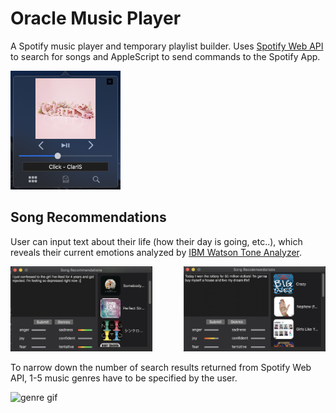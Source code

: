 # Oracle Music Player
A Spotify music player and temporary playlist builder. Uses [Spotify Web API](https://developer.spotify.com/documentation/web-api/) to search for songs and AppleScript to send commands to the Spotify App.

<img alt="Preview" src="https://github.com/Zandew/MiniMusicWidget/blob/master/mainPreview.png" width=35%/>


## Song Recommendations
User can input text about their life (how their day is going, etc..), which reveals their current emotions analyzed by [IBM Watson Tone Analyzer](https://www.ibm.com/watson/services/tone-analyzer/). 

<img alt="ta1" src="https://github.com/Zandew/MiniMusicWidget/blob/master/toneanalyzer1.png" width=45%/><img alt="ta2" align="right" src="https://github.com/Zandew/MiniMusicWidget/blob/master/toneanalyzer2.png" width=45%/>

To narrow down the number of search results returned from Spotify Web API, 1-5 music genres have to be specified by the user.

![genre gif](https://github.com/Zandew/MiniMusicWidget/blob/master/genre.gif)
